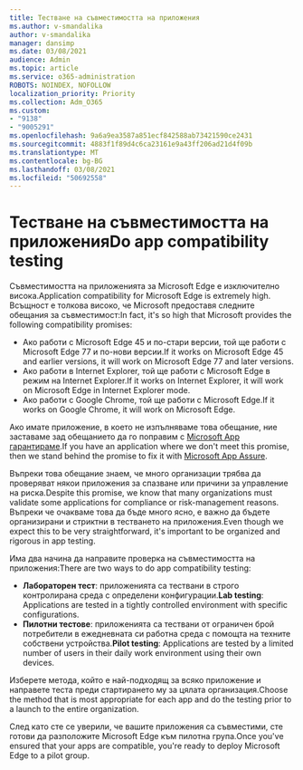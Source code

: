 ```yaml
---
title: Тестване на съвместимостта на приложения
ms.author: v-smandalika
author: v-smandalika
manager: dansimp
ms.date: 03/08/2021
audience: Admin
ms.topic: article
ms.service: o365-administration
ROBOTS: NOINDEX, NOFOLLOW
localization_priority: Priority
ms.collection: Adm_O365
ms.custom:
- "9138"
- "9005291"
ms.openlocfilehash: 9a6a9ea3587a851ecf842588ab73421590ce2431
ms.sourcegitcommit: 4883f1f89d4c6ca23161e9a43ff206ad21d4f09b
ms.translationtype: MT
ms.contentlocale: bg-BG
ms.lasthandoff: 03/08/2021
ms.locfileid: "50692558"
---
```

# <a name="do-app-compatibility-testing"></a><span data-ttu-id="e207d-102">Тестване на съвместимостта на приложения</span><span class="sxs-lookup"><span data-stu-id="e207d-102">Do app compatibility testing</span></span>

<span data-ttu-id="e207d-103">Съвместимостта на приложенията за Microsoft Edge е изключително висока.</span><span class="sxs-lookup"><span data-stu-id="e207d-103">Application compatibility for Microsoft Edge is extremely high.</span></span> <span data-ttu-id="e207d-104">Всъщност е толкова високо, че Microsoft предоставя следните обещания за съвместимост:</span><span class="sxs-lookup"><span data-stu-id="e207d-104">In fact, it's so high that Microsoft provides the following compatibility promises:</span></span>
- <span data-ttu-id="e207d-105">Ако работи с Microsoft Edge 45 и по-стари версии, той ще работи с Microsoft Edge 77 и по-нови версии.</span><span class="sxs-lookup"><span data-stu-id="e207d-105">If it works on Microsoft Edge 45 and earlier versions, it will work on Microsoft Edge 77 and later versions.</span></span>
- <span data-ttu-id="e207d-106">Ако работи в Internet Explorer, той ще работи с Microsoft Edge в режим на Internet Explorer.</span><span class="sxs-lookup"><span data-stu-id="e207d-106">If it works on Internet Explorer, it will work on Microsoft Edge in Internet Explorer mode.</span></span>
- <span data-ttu-id="e207d-107">Ако работи с Google Chrome, той ще работи с Microsoft Edge.</span><span class="sxs-lookup"><span data-stu-id="e207d-107">If it works on Google Chrome, it will work on Microsoft Edge.</span></span>

<span data-ttu-id="e207d-108">Ако имате приложение, в което не изпълняваме това обещание, ние заставаме зад обещанието да го поправим с [Microsoft App гарантираме](https://www.microsoft.com/fasttrack/microsoft-365/app-assure).</span><span class="sxs-lookup"><span data-stu-id="e207d-108">If you have an application where we don't meet this promise, then we stand behind the promise to fix it with [Microsoft App Assure](https://www.microsoft.com/fasttrack/microsoft-365/app-assure).</span></span>

<span data-ttu-id="e207d-109">Въпреки това обещание знаем, че много организации трябва да проверяват някои приложения за спазване или причини за управление на риска.</span><span class="sxs-lookup"><span data-stu-id="e207d-109">Despite this promise, we know that many organizations must validate some applications for compliance or risk-management reasons.</span></span> <span data-ttu-id="e207d-110">Въпреки че очакваме това да бъде много ясно, е важно да бъдете организирани и стриктни в тестването на приложения.</span><span class="sxs-lookup"><span data-stu-id="e207d-110">Even though we expect this to be very straightforward, it's important to be organized and rigorous in app testing.</span></span>

<span data-ttu-id="e207d-111">Има два начина да направите проверка на съвместимостта на приложения:</span><span class="sxs-lookup"><span data-stu-id="e207d-111">There are two ways to do app compatibility testing:</span></span>

- <span data-ttu-id="e207d-112">**Лабораторен тест**: приложенията са тествани в строго контролирана среда с определени конфигурации.</span><span class="sxs-lookup"><span data-stu-id="e207d-112">**Lab testing**: Applications are tested in a tightly controlled environment with specific configurations.</span></span>
- <span data-ttu-id="e207d-113">**Пилотни тестове**: приложенията са тествани от ограничен брой потребители в ежедневната си работна среда с помощта на техните собствени устройства.</span><span class="sxs-lookup"><span data-stu-id="e207d-113">**Pilot testing**: Applications are tested by a limited number of users in their daily work environment using their own devices.</span></span>

<span data-ttu-id="e207d-114">Изберете метода, който е най-подходящ за всяко приложение и направете теста преди стартирането му за цялата организация.</span><span class="sxs-lookup"><span data-stu-id="e207d-114">Choose the method that is most appropriate for each app and do the testing prior to a launch to the entire organization.</span></span>

<span data-ttu-id="e207d-115">След като сте се уверили, че вашите приложения са съвместими, сте готови да разположите Microsoft Edge към пилотна група.</span><span class="sxs-lookup"><span data-stu-id="e207d-115">Once you've ensured that your apps are compatible, you're ready to deploy Microsoft Edge to a pilot group.</span></span>
